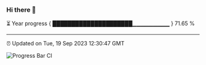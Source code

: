 ### Hi there 👋

⏳ Year progress { █████████████████████▁▁▁▁▁▁▁▁▁ } 71.65 %

---

⏰ Updated on Tue, 19 Sep 2023 12:30:47 GMT

![Progress Bar CI](https://github.com/liununu/liununu/workflows/Progress%20Bar%20CI/badge.svg)
